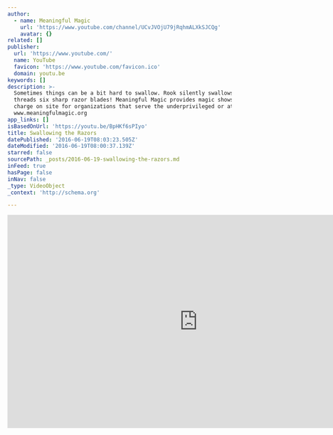 ```yaml
---
author:
  - name: Meaningful Magic
    url: 'https://www.youtube.com/channel/UCvJVOjU79jRqhmALXkSJCQg'
    avatar: {}
related: []
publisher:
  url: 'https://www.youtube.com/'
  name: YouTube
  favicon: 'https://www.youtube.com/favicon.ico'
  domain: youtu.be
keywords: []
description: >-
  Sometimes things can be a bit hard to swallow. Rook silently swallows and
  threads six sharp razor blades! Meaningful Magic provides magic shows free of
  charge on site for organizations that serve the underprivileged or at risk.
  www.meaningfulmagic.org
app_links: []
isBasedOnUrl: 'https://youtu.be/BpHKf6sPIyo'
title: Swallowing the Razors
datePublished: '2016-06-19T08:03:23.505Z'
dateModified: '2016-06-19T08:00:37.139Z'
starred: false
sourcePath: _posts/2016-06-19-swallowing-the-razors.md
inFeed: true
hasPage: false
inNav: false
_type: VideoObject
_context: 'http://schema.org'

---
```

<iframe src="https://cdn.embedly.com/widgets/media.html?src=https%3A%2F%2Fwww.youtube.com%2Fembed%2FBpHKf6sPIyo%3Ffeature%3Doembed&amp;url=http%3A%2F%2Fwww.youtube.com%2Fwatch%3Fv%3DBpHKf6sPIyo&amp;image=https%3A%2F%2Fi.ytimg.com%2Fvi%2FBpHKf6sPIyo%2Fhqdefault.jpg&amp;key=b7d04c9b404c499eba89ee7072e1c4f7&amp;type=text%2Fhtml&amp;schema=youtube" width="854" height="480" scrolling="no" frameborder="0" allowfullscreen="" style=""></iframe>